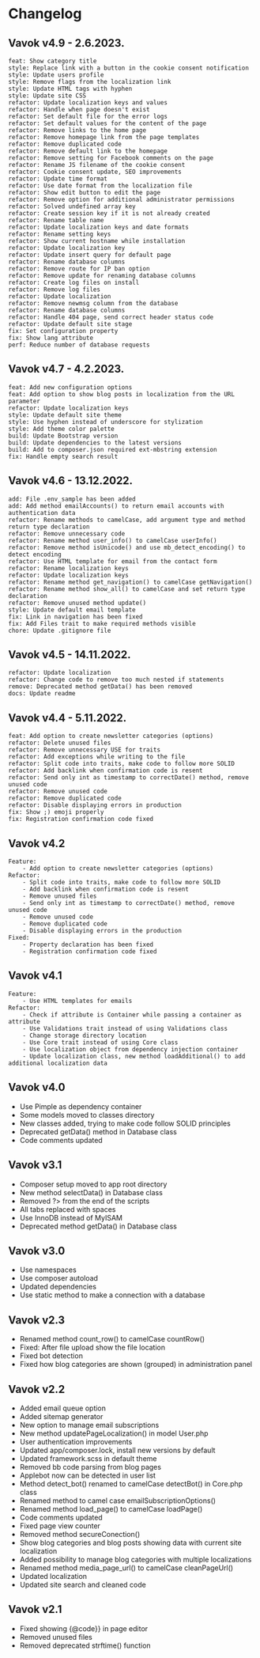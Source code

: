 # Changelog

## Vavok v4.9 - 2.6.2023.

    feat: Show category title
    style: Replace link with a button in the cookie consent notification
    style: Update users profile
    style: Remove flags from the localization link
    style: Update HTML tags with hyphen
    style: Update site CSS
    refactor: Update localization keys and values
    refactor: Handle when page doesn't exist
    refactor: Set default file for the error logs
    refactor: Set default values for the content of the page
    refactor: Remove links to the home page
    refactor: Remove homepage link from the page templates
    refactor: Remove duplicated code
    refactor: Remove default link to the homepage
    refactor: Remove setting for Facebook comments on the page
    refactor: Rename JS filename of the cookie consent
    refactor: Cookie consent update, SEO improvements
    refactor: Update time format
    refactor: Use date format from the localization file
    refactor: Show edit button to edit the page
    refactor: Remove option for additional administrator permissions
    refactor: Solved undefined array key
    refactor: Create session key if it is not already created
    refactor: Rename table name
    refactor: Update localization keys and date formats
    refactor: Rename setting keys
    refactor: Show current hostname while installation
    refactor: Update localization key
    refactor: Update insert query for default page
    refactor: Rename database columns
    refactor: Remove route for IP ban option
    refactor: Remove update for renaming database columns
    refactor: Create log files on install
    refactor: Remove log files
    refactor: Update localization
    refactor: Remove newmsg column from the database
    refactor: Rename database columns
    refactor: Handle 404 page, send correct header status code
    refactor: Update default site stage
    fix: Set configuration property
    fix: Show lang attribute
    perf: Reduce number of database requests



## Vavok v4.7 - 4.2.2023.

    feat: Add new configuration options
    feat: Add option to show blog posts in localization from the URL parameter
    refactor: Update localization keys
    style: Update default site theme
    style: Use hyphen instead of underscore for stylization
    style: Add theme color palette
    build: Update Bootstrap version
    build: Update dependencies to the latest versions
    build: Add to composer.json required ext-mbstring extension
    fix: Handle empty search result



## Vavok v4.6 - 13.12.2022.

    add: File .env_sample has been added
    add: Add method emailAccounts() to return email accounts with authentication data
    refactor: Rename methods to camelCase, add argument type and method return type declaration
    refactor: Remove unnecessary code
    refactor: Rename method user_info() to camelCase userInfo()
    refactor: Remove method isUnicode() and use mb_detect_encoding() to detect encoding
    refactor: Use HTML template for email from the contact form
    refactor: Rename localization keys
    refactor: Update localization keys
    refactor: Rename method get_navigation() to camelCase getNavigation()
    refactor: Rename method show_all() to camelCase and set return type declaration
    refactor: Remove unused method update()
    style: Update default email template
    fix: Link in navigation has been fixed
    fix: Add Files trait to make required methods visible
    chore: Update .gitignore file



## Vavok v4.5 - 14.11.2022.

    refactor: Update localization
    refactor: Change code to remove too much nested if statements
    remove: Deprecated method getData() has been removed
    docs: Update readme



## Vavok v4.4 - 5.11.2022.

    feat: Add option to create newsletter categories (options)
    refactor: Delete unused files
    refactor: Remove unnecessary USE for traits
    refactor: Add exceptions while writing to the file
    refactor: Split code into traits, make code to follow more SOLID
    refactor: Add backlink when confirmation code is resent
    refactor: Send only int as timestamp to correctDate() method, remove unused code
    refactor: Remove unused code
    refactor: Remove duplicated code
    refactor: Disable displaying errors in production
    fix: Show ;) emoji properly
    fix: Registration confirmation code fixed



## Vavok v4.2
    Feature:
        - Add option to create newsletter categories (options)
    Refactor:
        - Split code into traits, make code to follow more SOLID
        - Add backlink when confirmation code is resent
        - Remove unused files
        - Send only int as timestamp to correctDate() method, remove unused code
        - Remove unused code
        - Remove duplicated code
        - Disable displaying errors in the production
    Fixed:
        - Property declaration has been fixed
        - Registration confirmation code fixed



## Vavok v4.1
    Feature:
        - Use HTML templates for emails
    Refactor:
        - Check if attribute is Container while passing a container as attribute
        - Use Validations trait instead of using Validations class
        - Change storage directory location
        - Use Core trait instead of using Core class
        - Use localization object from dependency injection container
        - Update localization class, new method loadAdditional() to add additional localization data



## Vavok v4.0
- Use Pimple as dependency container
- Some models moved to classes directory
- New classes added, trying to make code follow SOLID principles
- Deprecated getData() method in Database class
- Code comments updated



## Vavok v3.1
- Composer setup moved to app root directory
- New method selectData() in Database class
- Removed ?> from the end of the scripts
- All tabs replaced with spaces
- Use InnoDB instead of MyISAM
- Deprecated method getData() in Database class



## Vavok v3.0
- Use namespaces
- Use composer autoload
- Updated dependencies
- Use static method to make a connection with a database



## Vavok v2.3
- Renamed method count_row() to camelCase countRow()
- Fixed: After file upload show the file location
- Fixed bot detection
- Fixed how blog categories are shown (grouped) in administration panel



## Vavok v2.2
- Added email queue option
- Added sitemap generator
- New option to manage email subscriptions
- New method updatePageLocalization() in model User.php
- User authentication improvements
- Updated app/composer.lock, install new versions by default
- Updated framework.scss in default theme
- Removed bb code parsing from blog pages
- Applebot now can be detected in user list
- Method detect_bot() renamed to camelCase detectBot() in Core.php class
- Renamed method to camel case emailSubscriptionOptions()
- Renamed method load_page() to camelCase loadPage()
- Code comments updated
- Fixed page view counter
- Removed method secureConection()
- Show blog categories and blog posts showing data with current site localization
- Added possibility to manage blog categories with multiple localizations
- Renamed method media_page_url() to camelCase cleanPageUrl()
- Updated localization
- Updated site search and cleaned code



## Vavok v2.1

- Fixed showing {@code}} in page editor
- Removed unused files
- Removed deprecated strftime() function